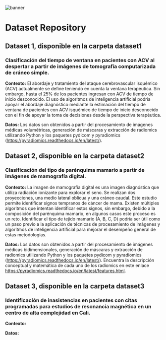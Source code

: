 ![banner](https://github.com/user-attachments/assets/9474436d-8954-463f-9bf6-83add23defec)

# Dataset Repository

## Dataset 1, disponible en la carpeta dataset1
### Clasificación del tiempo de ventana en pacientes con ACV al despertar a partir de imágenes de tomografía computarizada de cráneo simple.

**Contexto:** El abordaje y tratamiento del ataque cerebrovascular isquémico (ACV) actualmente se define teniendo en cuenta la ventana terapéutica. Sin embargo, hasta el 25% de los pacientes ingresan con ACV de tiempo de inicio desconocido. El uso de algoritmos de inteligencia artificial podría apoyar el abordaje diagnóstico mediante la estimación del tiempo de ventana de pacientes con ACV isquémico de tiempo de inicio desconocido con el fin de apoyar la toma de decisiones desde la perspectiva terapéutica.

**Datos:** Los datos son obtenidos a partir del procesamiento de imágenes médicas volumétricas, generación de máscaras y extracción de radiomics utilizando Python y los paquetes pydicom y pyradiomics (https://pyradiomics.readthedocs.io/en/latest/). 

## Dataset 2, disponible en la carpeta dataset2
### Clasificación del tipo de parénquima mamario a partir de imágenes de mamografía digital.
**Contexto:** La imagen de mamografía digital es una imagen diagnóstica que utiliza radiación ionizante para explorar el seno. Se realizan dos proyecciones, una medio lateral oblicua y una cráneo caudal. Este estudio permite identificar signos tempranos de cáncer de mama. Existen múltiples algoritmos que intentan identificar estos signos, sin embargo, debido a la composición del parénquima mamario, en algunos casos este proceso es un reto. Identificar el tipo de tejido mamario (A, B, C, D) podría ser útil como un paso previo a la aplicación de técnicas de procesamiento de imágenes y algoritmos de inteligencia artificial para mejorar el desempeño general de estas metodologías. 

**Datos:** Los datos son obtenidos a partir del procesamiento de imágenes médicas bidimensionales, generación de máscaras y extracción de radiomics utilizando Python y los paquetes pydicom y pyradiomics (https://pyradiomics.readthedocs.io/en/latest/). 
Encuentra la descripción conceptual y matemática de cada uno de los radiomics en este enlace https://pyradiomics.readthedocs.io/en/latest/features.html. 

## Dataset 3, disponible en la carpeta dataset3
### Identificación de inasistencias en pacientes con citas programadas para estudios de resonancia magnética en un centro de alta complejidad en Cali.

**Contexto:**

**Datos:**
